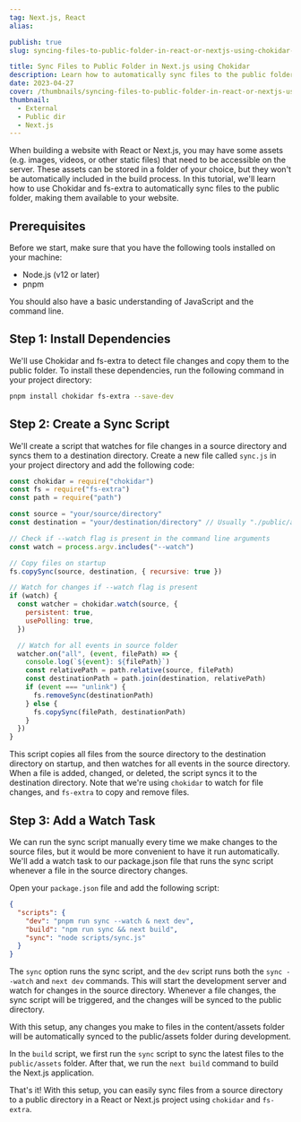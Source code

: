 ```yaml
---
tag: Next.js, React
alias:

publish: true
slug: syncing-files-to-public-folder-in-react-or-nextjs-using-chokidar-and-fs-extra

title: Sync Files to Public Folder in Next.js using Chokidar
description: Learn how to automatically sync files to the public folder in React or Next.js using Chokidar and fs-extra. Sync your assets with this step-by-step tutorial.
date: 2023-04-27
cover: /thumbnails/syncing-files-to-public-folder-in-react-or-nextjs-using-chokidar-and-fs-extra.png
thumbnail:
  - External
  - Public dir
  - Next.js
---
```


When building a website with React or Next.js, you may have some assets (e.g. images, videos, or other static files) that need to be accessible on the server. These assets can be stored in a folder of your choice, but they won't be automatically included in the build process. In this tutorial, we'll learn how to use Chokidar and fs-extra to automatically sync files to the public folder, making them available to your website.

## Prerequisites

Before we start, make sure that you have the following tools installed on your machine:

- Node.js (v12 or later)
- pnpm

You should also have a basic understanding of JavaScript and the command line.

## Step 1: Install Dependencies

We'll use Chokidar and fs-extra to detect file changes and copy them to the public folder. To install these dependencies, run the following command in your project directory:

```sh
pnpm install chokidar fs-extra --save-dev
```

## Step 2: Create a Sync Script

We'll create a script that watches for file changes in a source directory and syncs them to a destination directory. Create a new file called `sync.js` in your project directory and add the following code:

```js
const chokidar = require("chokidar")
const fs = require("fs-extra")
const path = require("path")

const source = "your/source/directory"
const destination = "your/destination/directory" // Usually "./public/assets/" or "./public/"

// Check if --watch flag is present in the command line arguments
const watch = process.argv.includes("--watch")

// Copy files on startup
fs.copySync(source, destination, { recursive: true })

// Watch for changes if --watch flag is present
if (watch) {
  const watcher = chokidar.watch(source, {
    persistent: true,
    usePolling: true,
  })

  // Watch for all events in source folder
  watcher.on("all", (event, filePath) => {
    console.log(`${event}: ${filePath}`)
    const relativePath = path.relative(source, filePath)
    const destinationPath = path.join(destination, relativePath)
    if (event === "unlink") {
      fs.removeSync(destinationPath)
    } else {
      fs.copySync(filePath, destinationPath)
    }
  })
}
```

This script copies all files from the source directory to the destination directory on startup, and then watches for all events in the source directory. When a file is added, changed, or deleted, the script syncs it to the destination directory. Note that we're using `chokidar` to watch for file changes, and `fs-extra` to copy and remove files.

## Step 3: Add a Watch Task

We can run the sync script manually every time we make changes to the source files, but it would be more convenient to have it run automatically. We'll add a watch task to our package.json file that runs the sync script whenever a file in the source directory changes.

Open your `package.json` file and add the following script:

```json
{
  "scripts": {
    "dev": "pnpm run sync --watch & next dev",
    "build": "npm run sync && next build",
    "sync": "node scripts/sync.js"
  }
}
```

The `sync` option runs the sync script, and the `dev` script runs both the `sync --watch` and `next dev` commands. This will start the development server and watch for changes in the source directory. Whenever a file changes, the sync script will be triggered, and the changes will be synced to the public directory.

With this setup, any changes you make to files in the content/assets folder will be automatically synced to the public/assets folder during development.

In the `build` script, we first run the `sync` script to sync the latest files to the `public/assets` folder. After that, we run the `next build` command to build the Next.js application.

That's it! With this setup, you can easily sync files from a source directory to a public directory in a React or Next.js project using `chokidar` and `fs-extra`.
